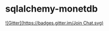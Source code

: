 # sqlalchemy-monetdb
[![Gitter](https://badges.gitter.im/Join Chat.svg)](https://gitter.im/gijzelaerr/sqlalchemy-monetdb?utm_source=badge&utm_medium=badge&utm_campaign=pr-badge&utm_content=badge)